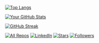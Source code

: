 [![Top Langs](https://github-readme-stats.vercel.app/api/top-langs/?username=zeerooz&layout=compact&hide=html&theme=radical)](https://github.com/anuraghazra/github-readme-stats) 


[![Your GitHub Stats](https://github-readme-stats.vercel.app/api?username=zeerooz&show_icons=true&theme=radical)](https://github.com/anuraghazra/github-readme-stats)


[![GitHub Streak](https://streak-stats.demolab.com?user=zeerooz&theme=radical)](https://git.io/streak-stats)


[![All Repos](https://img.shields.io/badge/-All%20Repos-blue)](https://github.com/zeerooz?tab=repositories)
[![LinkedIn](https://img.shields.io/badge/-LinkedIn-blue)](https://www.linkedin.com/in/ahmed-elkhawaga-b394541b5/)
[![Stars](https://img.shields.io/badge/-Stars-green)](https://github.com/zeerooz?tab=stars)
[![Followers](https://img.shields.io/badge/-Followers-blue)](https://github.com/zeerooz?tab=followers)
